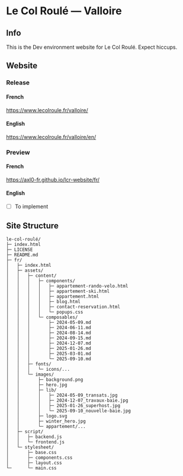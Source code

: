 # Le Col Roulé — Valloire

## Info

This is the Dev environment website for Le Col Roulé. Expect hiccups.

## Website

### Release

#### French

https://www.lecolroule.fr/valloire/

#### English

https://www.lecolroule.fr/valloire/en/

### Preview

#### French

https://axl0-fr.github.io/lcr-website/fr/

#### English

- [ ] To implement

## Site Structure

```
le-col-roulé/
├─ index.html
├─ LICENSE
├─ README.md
├─ fr/
│   ├─ index.html
│   ├─ assets/
│   │   ├─ content/
│   │   │   ├─ components/
│   │   │   │   ├─ appartement-rando-velo.html
│   │   │   │   ├─ appartement-ski.html
│   │   │   │   ├─ appartement.html
│   │   │   │   ├─ blog.html
│   │   │   │   ├─ contact-reservation.html
│   │   │   │   └─ popups.css
│   │   │   └─ composables/
│   │   │       ├─ 2024-05-09.md
│   │   │       ├─ 2024-06-11.md
│   │   │       ├─ 2024-08-14.md
│   │   │       ├─ 2024-09-15.md
│   │   │       ├─ 2024-12-07.md
│   │   │       ├─ 2025-01-26.md
│   │   │       ├─ 2025-03-01.md
│   │   │       └─ 2025-09-10.md
│   │   ├─ fonts/
│   │   │   └─ icons/...
│   │   └─ images/
│   │       ├─ background.png
│   │       ├─ hero.jpg
│   │       ├─ lib/
│   │       │   ├─ 2024-05-09_transats.jpg
│   │       │   ├─ 2024-12-07_travaux-baie.jpg
│   │       │   ├─ 2025-01-26_superhost.jpg
│   │       │   └─ 2025-09-10_nouvelle-baie.jpg
│   │       ├─ logo.svg
│   │       ├─ winter_hero.jpg
│   │       └─ appartement/...
│   ├─ script/
│   │   ├─ backend.js
│   │   └─ frontend.js
│   └─ stylesheet/
│       ├─ base.css
│       ├─ components.css
│       ├─ layout.css
└─      └─ main.css
```
